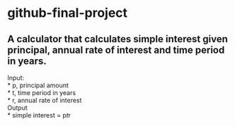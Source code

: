 # github-final-project

## A calculator that calculates simple interest given principal, annual rate of interest and time period in years.   



Input:  
      * p, principal amount  
      * t, time period in years  
      * r, annual rate of interest  
Output  
      * simple interest = p*t*r  
